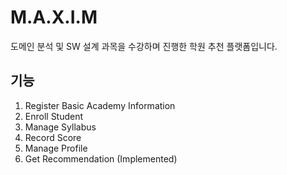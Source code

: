 # M.A.X.I.M

도메인 분석 및 SW 설계 과목을 수강하며 진행한 학원 추천 플랫폼입니다.

## 기능
1. Register Basic Academy Information
2. Enroll Student
3. Manage Syllabus
4. Record Score
5. Manage Profile
6. Get Recommendation (Implemented)
